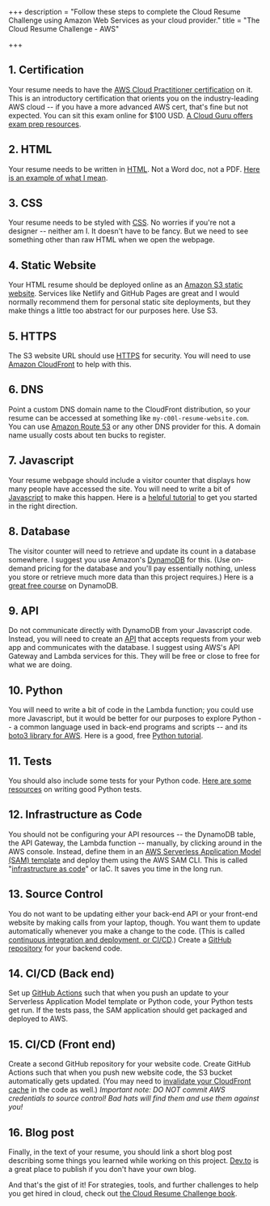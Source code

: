 +++
description = "Follow these steps to complete the Cloud Resume Challenge using Amazon Web Services as your cloud provider."
title = "The Cloud Resume Challenge - AWS"

+++

## 1. Certification

Your resume needs to have the [AWS Cloud Practitioner certification](https://aws.amazon.com/certification/certified-cloud-practitioner/) on it. This is an introductory certification that orients you on the industry-leading AWS cloud -- if you have a more advanced AWS cert, that's fine but not expected. You can sit this exam online for $100 USD. [A Cloud Guru offers exam prep resources](https://acloud.guru/learn/aws-certified-cloud-practitioner). 

## 2. HTML

 Your resume needs to be written in [HTML](https://developer.mozilla.org/en-US/docs/Web/HTML). Not a Word doc, not a PDF. [Here is an example of what I mean](https://codepen.io/emzarts/pen/OXzmym).

## 3. CSS
Your resume needs to be styled with [CSS](https://www.w3schools.com/css/). No worries if you're not a designer -- neither am I. It doesn't have to be fancy. But we need to see something other than raw HTML when we open the webpage.

## 4. Static Website
Your HTML resume should be deployed online as an [Amazon S3 static website](https://docs.aws.amazon.com/AmazonS3/latest/dev/WebsiteHosting.html). Services like Netlify and GitHub Pages are great and I would normally recommend them for personal static site deployments, but they make things a little too abstract for our purposes here. Use S3. 

## 5. HTTPS
The S3 website URL should use [HTTPS](https://www.cloudflare.com/learning/ssl/what-is-https/) for security. You will need to use [Amazon CloudFront](https://aws.amazon.com/blogs/networking-and-content-delivery/amazon-s3-amazon-cloudfront-a-match-made-in-the-cloud/) to help with this.

## 6. DNS
Point a custom DNS domain name to the CloudFront distribution, so your resume can be accessed at something like `my-c00l-resume-website.com`. You can use [Amazon Route 53](https://aws.amazon.com/route53/) or any other DNS provider for this. A domain name usually costs about ten bucks to register.

## 7. Javascript
Your resume webpage should include a visitor counter that displays how many people have accessed the site. You will need to write a bit of [Javascript](https://developer.mozilla.org/en-US/docs/Web/JavaScript) to make this happen. Here is a [helpful tutorial](https://www.codecademy.com/learn/introduction-to-javascript) to get you started in the right direction.

## 8. Database
The visitor counter will need to retrieve and update its count in a database somewhere. I suggest you use Amazon's [DynamoDB](https://aws.amazon.com/dynamodb/) for this. (Use on-demand pricing for the database and you'll pay essentially nothing, unless you store or retrieve much more data than this project requires.) Here is a [great free course](https://linuxacademy.com/course/dynamo-db-deep-dive/) on DynamoDB.

## 9. API
Do not communicate directly with DynamoDB from your Javascript code. Instead, you will need to create an [API](https://medium.com/@perrysetgo/what-exactly-is-an-api-69f36968a41f) that accepts requests from your web app and communicates with the database. I suggest using AWS's API Gateway and Lambda services for this. They will be free or close to free for what we are doing. 

## 10. Python
You will need to write a bit of code in the Lambda function; you could use more Javascript, but it would be better for our purposes to explore Python -- a common language used in back-end programs and scripts -- and its [boto3 library for AWS](https://boto3.amazonaws.com/v1/documentation/api/latest/index.html). Here is a good, free [Python tutorial](https://www.learnpython.org/).

## 11. Tests
You should also include some tests for your Python code. [Here are some resources](https://realpython.com/python-testing/) on writing good Python tests.

## 12. Infrastructure as Code
You should not be configuring your API resources -- the DynamoDB table, the API Gateway, the Lambda function -- manually, by clicking around in the AWS console. Instead, define them in an [AWS Serverless Application Model (SAM) template](https://aws.amazon.com/serverless/sam/) and deploy them using the AWS SAM CLI. This is called "[infrastructure as code](https://www.hashicorp.com/resources/what-is-infrastructure-as-code/)" or IaC. It saves you time in the long run.

## 13. Source Control
You do not want to be updating either your back-end API or your front-end website by making calls from your laptop, though. You want them to update automatically whenever you make a change to the code. (This is called [continuous integration and deployment, or CI/CD](https://help.github.com/en/actions/building-and-testing-code-with-continuous-integration/about-continuous-integration).) Create a [GitHub repository](https://help.github.com/en/github/creating-cloning-and-archiving-repositories/creating-a-new-repository) for your backend code. 

## 14. CI/CD (Back end)
Set up [GitHub Actions](https://help.github.com/en/actions/getting-started-with-github-actions/about-github-actions) such that when you push an update to your Serverless Application Model template or Python code, your Python tests get run. If the tests pass, the SAM application should get packaged and deployed to AWS.

## 15. CI/CD (Front end)
Create a second GitHub repository for your website code. Create GitHub Actions such that when you push new website code, the S3 bucket automatically gets updated. (You may need to [invalidate your CloudFront cache](https://docs.aws.amazon.com/AmazonCloudFront/latest/DeveloperGuide/Invalidation.html) in the code as well.) *Important note: DO NOT commit AWS credentials to source control! Bad hats will find them and use them against you!*

## 16. Blog post
Finally, in the text of your resume, you should link a short blog post describing some things you learned while working on this project. [Dev.to](https://dev.to) is a great place to publish if you don't have your own blog.

And that's the gist of it! For strategies, tools, and further challenges to help you get hired in cloud, check out <a href="https://forrestbrazeal.gumroad.com/l/cloud-resume-challenge-book">the Cloud Resume Challenge book</a>.